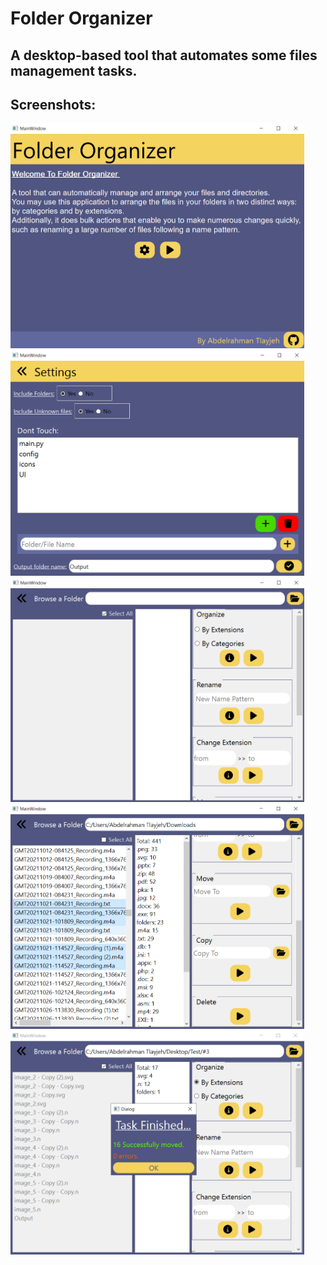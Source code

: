 # Folder Organizer

## A desktop-based tool that automates some files management tasks.

## Screenshots:
<p float="left">
    <img src="imgs/img_1.png" width="470px">
    <img src="imgs/img_2.png" width="470px">
    <img src="imgs/img_3.png" width="470px">
    <img src="imgs/img_4.png" width="470px">
    <img src="imgs/img_5.png" width="470px">
</p>
